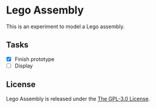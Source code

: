 # Lego Assembly

This is an experiment to model a Lego assembly. 

## Tasks

- [x] Finish prototype
- [ ] Display

## License

Lego Assembly is released under the <a href="https://opensource.org/licenses/lgpl-3.0.html">The GPL-3.0 License<a/>.


